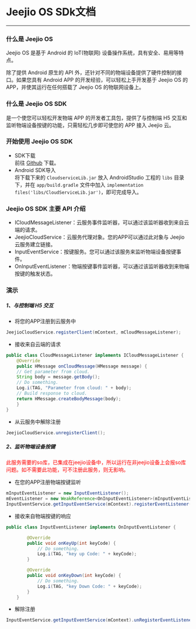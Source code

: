 # Jeejio OS SDk文档
---
###  什么是 Jeejio OS
Jeejio OS 是基于 Android 的 IoT(物联网) 设备操作系统，具有安全、易用等特点。  

除了提供 Android 原生的 API 外，还针对不同的物端设备提供了硬件控制的接口。如果您具有 Android APP 的开发经验，可以轻松上手开发基于 Jeejio OS 的 APP，并使其运行在任何搭载了 Jeejio OS 的物联网设备上。  

###  什么是 Jeejio OS SDK
是一个使您可以轻松开发物端 APP 的开发者工具包，提供了与控制端 H5 交互和监听物端设备按键的功能，只需轻松几步即可使您的 APP 接入 Jeejio 云。  

###  开始使用 Jeejio OS SDK
+ SDK下载  
 前往 [Github](https://github.com/jeejio/Jeejio-OS-SDK/releases/tag/1.0.0) 下载。  
+ Android SDK导入  
 将下载下来的 `CloudserviceLib.jar` 放入 AndroidStudio 工程的 `libs` 目录下，并在 `app/build.gradle` 文件中加入 `implementation files('libs/CloudServiceLib.jar')`，即可完成导入。  

###  Jeejio OS SDK 主要 API 介绍
+ ICloudMessageListener：云服务事件监听器，可以通过该监听器收到来自云端的请求。
+ JeejioCloudService：云服务代理对象。您的APP可以通过此对象与 Jeejio 云服务建立链接。
+ InputEventService：按键服务。您可以通过该服务来监听物端设备按键事件。
+ OnInputEventListener：物端按键事件监听器，可以通过该监听器收到来物端按键的触发状态。

###  演示

##### 1、与控制端 H5 交互

+ 将您的APP注册到云服务中  
```java
JeejioCloudService.registerClient(mContext, mCloudMessageListener);
```
+ 接收来自云端的请求  
```java
public class CloudMessageListener implements ICloudMessageListener {
    @Override
    public HMessage onCloudMessage(HMessage message) {
    // Get parameter from cloud.
    String body = message.getBody();
    // Do something.
    Log.i(TAG, "Parameter from cloud: " + body);
    // Build response to cloud.
    return HMessage.createBodyMessage(body);
    }
}
```
+ 从云服务中解除注册  
```java
JeejioCloudService.unregisterClient();
```

##### 2、监听物端设备按键

​	<font color='red'>此服务需要的so库，已集成在jeejio设备中，所以运行在非jeejio设备上会报so库问题。如不需要此功能，可不注册此服务，则无影响。</font>

+ 在您的APP注册物端按键监听

```java
mInputEventListener = new InputEventListener();
mEventListener = new WeakReference<OnInputEventListener>(mInputEventListener);
InputEventService.getInputEventService(mContext).registerEventListener(mEventListener);
```

- 接收来自物端按键的响应

```java
public class InputEventListener implements OnInputEventListener {

        @Override
        public void onKeyUp(int keyCode) {
            // Do something.
            Log.i(TAG, "key up Code: " + keyCode);
        }

        @Override
        public void onKeyDown(int keyCode) {
            // Do something.
            Log.i(TAG, "key Down Code: " + keyCode);
        }
    }
```

- 解除注册

```java
InputEventService.getInputEventService(mContext).unRegisterEventListener(mEventListener);
```

